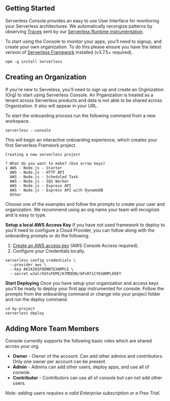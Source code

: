 <!--
title: Using Serveless Console
menuText: Using Serveless Console
description: A guide to using Serverless Console UI
menuOrder: 1
-->

## Getting Started
Serverless Console provides an easy to use User Interface for 
monitoring your Serverless architectures. We automatically
recongize patterns by observing [Traces](traces.md) sent by our
[Serverless Runtime instrumentation](../concepts/index.md).


To start using the Console to monitor your apps, you'll need to
signup, and create your own organization. To do this please ensure
you have the latest version of [Serverless Framework](https://github.com/serverless/serverless) 
installed (v3.7.5+ required).

```text
npm -g install serverless
```

## Creating an Organization 
If you're new to Serveless, you'll need to sign up and create an 
Orginization (Org) to start using Serverless Console. An Prganization 
is treated as a tenant across Serverless products and data is not able to
be shared across Organization. It also will appear in your
URL. 

To start the onboarding process run the following command from a new 
workspace.

```text
serverless --console
```

This will begin an interactive onboarding experience, which creates
your first Serverless Framwork project.

```text
Creating a new serverless project

? What do you want to make? (Use arrow keys)
❯ AWS - Node.js - Starter
  AWS - Node.js - HTTP API
  AWS - Node.js - Scheduled Task
  AWS - Node.js - SQS Worker
  AWS - Node.js - Express API
  AWS - Node.js - Express API with DynamoDB
  Other
```

Choose one of the examples and follow the prompts to create
your user and organization. We recommend using an org name your 
team will recognize and is easy to type.


**Setup a local AWS Access Key**
If you have not used framework to deploy to you'll
need to configure a Cloud Provider, you can follow along
with the onboarding prompts or do the following.


1. [Create an AWS access key](https://www.youtube.com/watch?v=KngM5bfpttA)
(AWS Console Access required).
1. Configure your Credentials locally.

```text
serverless config credentials \
  --provider aws \
  --key AKIAIOSFODNN7EXAMPLE \
  --secret wJalrXUtnFEMI/K7MDENG/bPxRfiCYEXAMPLEKEY
```

**Start Deploying**
Once you have setup your organization and access keys
you'll be ready to deploy your first app instrumented
for console. Follow the prompts from the onboarding
command or change into your project folder and run
the deploy command.

```text
cd my-project
serverless deploy
```


## Adding More Team Members

Console currently supports the following basic roles which 
are shared across your org.

* **Owner** - Owner of the account. Can add other admins and 
contributors. Only one owner per account can be present.
* **Admin** - Admins can add other users, deploy apps, and use 
all of console.
* **Contributor** - Contributors can use all of console but 
can not add other users.

*Note: adding users requires a valid Enterprise subscription
or a Free Trial.*